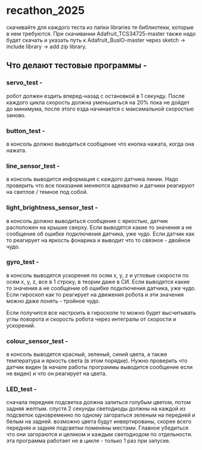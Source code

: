 # recathon_2025
скачивайте для каждого теста из папки libraries те библиотеки, которые в нем требуются. При скачивании Adafruit_TCS34725-master также надо будет скачать и указать путь к Adafruit_BusIO-master через sketch -> include library -> add zip library.

## Что делают тестовые программы - 
### servo_test - 
робот должен ездить вперед-назад с остановкой в 1 секунду. 
После каждого цикла скорость должна уменьшиться на 20% пока не дойдет до минимума, после этого езда начинается с максимальной скоростью заново.
### button_test - 
в консоль должно выводиться сообщение что кнопка нажата, когда она нажата.
### line_sensor_test - 
в консоль выводится информация с каждого датчика линии. 
Надо проверить что все показания меняются адекватно и датчики реагируют на светлое / темное под собой.
### light_brightness_sensor_test - 
в консоль должно выводиться сообщение с яркостью, датчик расположен на крышке сверху. 
Если выводятся какие то значения а не сообщение об ошибке подключения датчика, уже чудо. 
Если датчик как то реагирует на яркость фонарика и выводит что то связное - двойное чудо.
### gyro_test - 
в консоль выводятся ускорения по осям x, y, z и угловые скорости по осям x, y, z, все в 1 строку, в теории даже в СИ.
Если выводятся какие то значения а не сообщение об ошибке подключения датчика, уже чудо. 
Если гироскоп как то реагирует на движения робота и эти значения можно даже понять - тройное чудо.

Если получится все настроить в гироскопе то можно будет высчитывать углы поворота и скорость робота через интегралы от скорости и ускорений.
### colour_sensor_test - 
в консоль выводятся красный, зеленый, синий цвета, а также температура и яркость света (в этом порядке).
Нужно проверить что датчик виден (в начале работы программы выводится сообщение если не виден) и что он реагирует на цвета.

### LED_test - 
сначала передняя подсветка должна залиться голубым цветом, потом задняя желтым. 
спустя 2 секунды светодиоды должны на каждой из подсветок одновременно по одному загораться зеленым на передней и белым на задней.
возможно цвета будут инвертированы, скорее всего передняя и задняя подсветки поменяны местами. Главное убедиться что они загораются и целиком и каждым светодиодом по отдельности.
эта программа работает не в цикле - только 1 раз при запуске.
